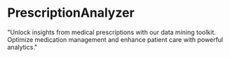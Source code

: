 # PrescriptionAnalyzer
"Unlock insights from medical prescriptions with our data mining toolkit. Optimize medication management and enhance patient care with powerful analytics."
